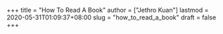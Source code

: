 +++
title = "How To Read A Book"
author = ["Jethro Kuan"]
lastmod = 2020-05-31T01:09:37+08:00
slug = "how_to_read_a_book"
draft = false
+++
